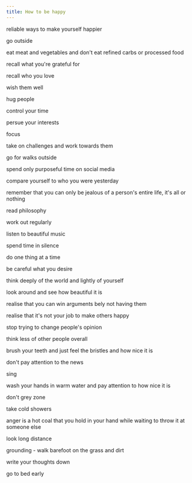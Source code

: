 ```yaml
---
title: How to be happy
---
```


reliable ways to make yourself happier


go outside


eat meat and vegetables and don't eat refined carbs or processed food


recall what you're grateful for


recall who you love


wish them well


hug people


control your time


persue your interests


focus


take on challenges and work towards them


go for walks outside


spend only purposeful time on social media


compare yourself to who you were yesterday


remember that you can only be jealous of a person's entire life, it's all or nothing


read philosophy


work out regularly


listen to beautiful music


spend time in silence


do one thing at a time


be careful what you desire


think deeply of the world and lightly of yourself


look around and see how beautiful it is


realise that you can win arguments bely not having them


realise that it's not your job to make others happy


stop trying to change people's opinion


think less of other people overall


brush your teeth and just feel the bristles and how nice it is


don't pay attention to the news


sing


wash your hands in warm water and pay attention to how nice it is


don't grey zone


take cold showers


anger is a hot coal that you hold in your hand while waiting to throw it at someone else


look long distance


grounding - walk barefoot on the grass and dirt


write your thoughts down


go to bed early
